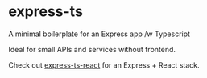 # express-ts

A minimal boilerplate for an Express app /w Typescript

Ideal for small APIs and services without frontend.

Check out [express-ts-react](https://github.com/hund-ernesto/express-ts-react) for an Express + React stack.
